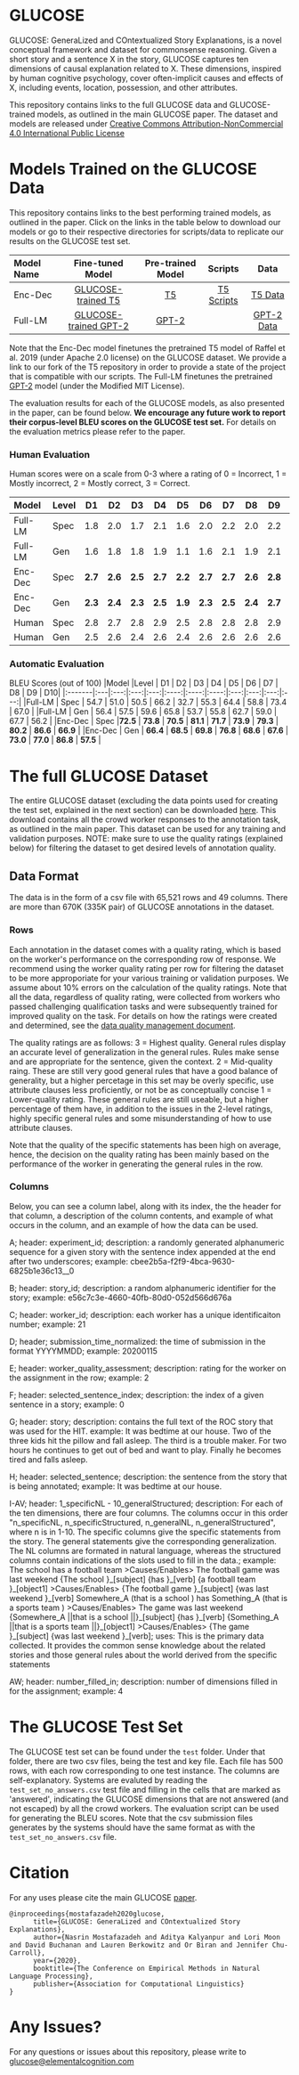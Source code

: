 # GLUCOSE
GLUCOSE: GeneraLized and COntextualized Story Explanations, is a novel conceptual framework and dataset for commonsense reasoning. Given a short story and a sentence X in the story, GLUCOSE captures ten dimensions of causal explanation related to X. These dimensions, inspired by human cognitive psychology, cover often-implicit causes and effects of X, including events, location, possession, and other attributes. 

This repository contains links to the full GLUCOSE data and GLUCOSE-trained models, as outlined in the main GLUCOSE paper. The dataset and models are released under [Creative Commons Attribution-NonCommercial 4.0 International Public License](https://creativecommons.org/licenses/by-nc/4.0/legalcode)


# Models Trained on the GLUCOSE Data
This repository contains links to the best performing trained models, as outlined in the paper. Click on the links in the table below to download our models or go to their respective directories for scripts/data to replicate our results on the GLUCOSE test set.

|Model Name | Fine-tuned Model | Pre-trained Model | Scripts | Data | 
|:----------|:---------:|:------:|:-----------:|:-------:|
| Enc-Dec   |   [GLUCOSE-trained T5](https://comoltd.sharepoint.com/:u:/s/Glucose/Ef2aqIM5YEdFr4aRFDZ-HR0BkMSpNiAHxu6Nz3TnDavHAA?e=9Bbdgg)        | [T5](https://github.com/ElementalCognition/text-to-text-transfer-transformer) | [T5 Scripts](https://github.com/ElementalCognition/glucose/tree/master/t5_scripts) | [T5 Data](https://github.com/ElementalCognition/glucose/tree/master/t5_data) | 
|Full-LM    |   [GLUCOSE-trained GPT-2](https://comoltd.sharepoint.com/:u:/s/Glucose/EXeUKKWpZ01Cor0N41AmVsgB9mVGlUXhYCMbbNhJNdcYTw?e=sbg8zo)       | [GPT-2](https://github.com/openai/gpt-2) |  | [GPT-2 Data](https://github.com/ElementalCognition/glucose/tree/master/gpt2_data) |

Note that the Enc-Dec model finetunes the pretrained T5 model of Raffel et al. 2019 (under Apache 2.0 license) on the GLUCOSE dataset. We provide a link to our fork of the T5 repository in order to provide a state of the project that is compatible with our scripts. The Full-LM finetunes the pretrained [GPT-2](https://openai.com/blog/better-language-models/) model (under the Modified MIT License). 

The evaluation results for each of the GLUCOSE models, as also presented in the paper, can be found below. **We encourage any future work to report their corpus-level BLEU scores on the GLUCOSE test set.** For details on the evaluation metrics please refer to the paper. 

### Human Evaluation
Human scores were on a scale from 0-3 where a rating of 0 = Incorrect, 1 = Mostly incorrect, 2 = Mostly correct, 3 = Correct. 

|Model |Level | D1 | D2 | D3 | D4 | D5 | D6 | D7 | D8 | D9 | D10|
|:-------|:---|:---:|:---:|:---:|:----:|:----:|:----:|:---:|:---:|:---:|:---:|
|Full-LM | Spec | 1.8 | 2.0 | 1.7 | 2.1 | 1.6 | 2.0 | 2.2 | 2.0 | 2.2 | 2.1 |
|Full-LM |  Gen | 1.6 | 1.8 | 1.8 | 1.9 | 1.1 | 1.6 | 2.1 | 1.9 | 2.1 | 1.5 |
|Enc-Dec | Spec | **2.7** | **2.6** | **2.5** | **2.7** | **2.2** | **2.7** | **2.7** | **2.6** | **2.8** | **2.5** |
|Enc-Dec | Gen | **2.3** | **2.4** | **2.3** | **2.5** | **1.9** | **2.3** | **2.5** | **2.4** | **2.7** | **1.7** |
|Human|Spec| 2.8 | 2.7 | 2.8 | 2.9 | 2.5 | 2.8 | 2.8 | 2.8  | 2.9 | 3.0 |
|Human|Gen| 2.5 | 2.6 | 2.4 | 2.6 | 2.4 | 2.6 | 2.6 | 2.6 | 2.6 | 2.7 | 

### Automatic Evaluation
BLEU Scores (out of 100)
|Model |Level | D1 | D2 | D3 | D4 | D5 | D6 | D7 | D8 | D9 | D10|
|:-------|:---|:---:|:---:|:---:|:----:|:----:|:----:|:---:|:---:|:---:|:---:|
|Full-LM | Spec | 54.7 | 51.0 | 50.5 | 66.2 | 32.7 | 55.3 | 64.4 | 58.8 | 73.4 | 67.0 |
|Full-LM | Gen | 56.4 | 57.5 | 59.6 | 65.8 | 53.7 | 55.8 | 62.7 | 59.0 | 67.7 | 56.2 |
|Enc-Dec | Spec |**72.5** | **73.8** | **70.5** | **81.1** | **71.7** | **73.9** | **79.3** | **80.2** | **86.6** | **66.9** |
|Enc-Dec | Gen | **66.4** | **68.5** | **69.8** | **76.8** | **68.6** | **67.6** | **73.0** | **77.0** | **86.8** | **57.5** |

# The full GLUCOSE Dataset 

The entire GLUCOSE dataset (excluding the data points used for creating the test set, explained in the next section) can be downloaded [here](https://tinyurl.com/yyeo92pt). This download contains all the crowd worker responses to the annotation task, as outlined in the main paper. This dataset can be used for any training and validation purposes. NOTE: make sure to use the quality ratings (explained below) for filtering the dataset to get desired levels of annotation quality.

## Data Format
The data is in the form of a csv file with 65,521 rows and 49 columns. There are more than 670K (335K pair) of GLUCOSE annotations in the dataset. 

### Rows
Each annotation in the dataset comes with a quality rating, which is based on the worker's performance on the corresponding row of response. We recommend using the worker quality rating per row for filtering the dataset to be more approporiate for your various training or validation purposes. We assume about 10% errors on the calculation of the quality ratings. Note that all the data, regardless of quality rating, were collected from workers who passed challenging qualification tasks and were subsequently trained for improved quality on the task. For details on how the ratings were created and determined, see the [data quality management document](https://github.com/ElementalCognition/glucose/blob/master/data_collection_quality.pdf).

The quality ratings are as follows:
3 = Highest quality. General rules display an accurate level of generalization in the general rules. Rules make sense and are appropriate for the sentence, given the context. 
2 = Mid-quality raing. These are still very good general rules that have a good balance of generality, but a higher percetage in this set may be overly specific, use attribute clauses less proficiently, or not be as conceptually concise
1 = Lower-quality rating. These general rules are still useable, but a higher percentage of them have, in addition to the issues in the 2-level ratings, highly specific general rules and some misunderstanding of how to use attribute clauses. 

Note that the quality of the specific statements has been high on average, hence, the decision on the quality rating has been mainly based on the performance of the worker in generating the general rules in the row.

### Columns
Below, you can see a column label, along with its index, the the header for that column, a description of the column contents, and example of what occurs in the column, and an example of how the data can be used. 

A; header: experiment_id; description: a randomly generated alphanumeric sequence for a given story with the sentence index appended at the end after two underscores; example: cbee2b5a-f2f9-4bca-9630-6825b1e36c13__0

B; header: story_id; description: a random alphanumeric identifier for the story; example: e56c7c3e-4660-40fb-80d0-052d566d676a

C; header: worker_id; description: each worker has a unique identificaiton number; example: 21

D; header; submission_time_normalized: the time of submission in the format YYYYMMDD; example: 20200115

E; header: worker_quality_assessment; description: rating for the worker on the assignment in the row; example: 2

F; header: selected_sentence_index; description: the index of a given sentence in a story; example: 0

G; header: story; description: contains the full text of the ROC story that was used for the HIT. example: It was bedtime at our house. Two of the three kids hit the pillow and fall asleep. The third is a trouble maker. For two hours he continues to get out of bed and want to play. Finally he becomes tired and falls asleep.

H; header: selected_sentence; description: the sentence from the story that is being annotated; example: It was bedtime at our house.

I-AV; header: 1_specificNL - 10_generalStructured; description: For each of the ten dimensions, there are four columns. The columns occur in this order "n_specificNL, n_specificStructured, n_generalNL, n_generalStructured", where n is in 1-10. The specific columns give the specific statements from the story. The general statements give the corresponding generalization. The NL columns are formated in natural language, whereas the structured columns contain indications of the slots used to fill in the data.; example: The school  has  a football team  >Causes/Enables> The football game  was last weekend 	\{The school \}\_\[subject\] \{has \}\_\[verb\] \{a football team \}\_\[object1\] >Causes/Enables> \{The football game \}\_\[subject\] \{was last weekend \}\_\[verb\]	Somewhere\_A (that is a school ) has  Something\_A (that is a sports team ) >Causes/Enables> The game  was last weekend 	{Somewhere\_A \|\|that is a school \|\|\}\_\[subject\] \{has \}\_\[verb\] \{Something\_A \|\|that is a sports team \|\|\}\_\[object1\] >Causes/Enables> \{The game \}\_\[subject\] \{was last weekend \}\_\[verb\]; uses: This is the primary data collected. It provides the common sense knowledge about the related stories and those general rules about the world derived from the specific statements

AW; header: number_filled_in; description: number of dimensions filled in for the assignment; example: 4

# The GLUCOSE Test Set
The GLUCOSE test set can be found under the `test` folder. Under that folder, there are two csv files, being the test and key file. Each file has 500 rows, with each row corresponding to one test instance. The columns are self-explanatory. Systems are evaluted by reading the `test_set_no_answers.csv` test file and filling in the cells that are marked as 'answered', indicating the GLUCOSE dimensions that are not answered (and not escaped) by all the crowd workers. The evaluation script can be used for generating the BLEU scores. Note that the csv submission files generates by the systems should have the same format as with the `test_set_no_answers.csv` file.

# Citation
For any uses please cite the main GLUCOSE [paper](https://arxiv.org/abs/2009.07758).
```
@inproceedings{mostafazadeh2020glucose,
      title={GLUCOSE: GeneraLized and COntextualized Story Explanations}, 
      author={Nasrin Mostafazadeh and Aditya Kalyanpur and Lori Moon and David Buchanan and Lauren Berkowitz and Or Biran and Jennifer Chu-Carroll},
      year={2020},
      booktitle={The Conference on Empirical Methods in Natural Language Processing},
      publisher={Association for Computational Linguistics}
}
```

# Any Issues?
For any questions or issues about this repository, please write to glucose@elementalcognition.com
